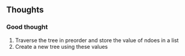 ##  Thoughts

###  Good thought
1.  Traverse the tree in preorder and store the value of ndoes in a list
2.  Create a new tree using these values